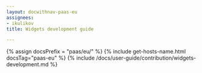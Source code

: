 ```yaml
---
layout: docwithnav-paas-eu
assignees:
- ikulikov
title: Widgets development guide

---
```


{% assign docsPrefix = "paas/eu/" %}
{% include get-hosts-name.html docsTag="paas-eu" %}
{% include /docs/user-guide/contribution/widgets-development.md %}
